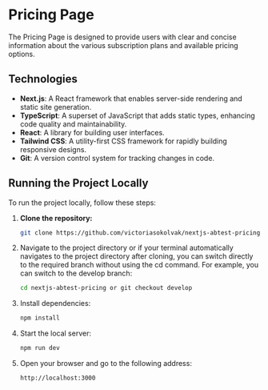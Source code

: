 # Pricing Page

The Pricing Page is designed to provide users with clear and concise information about the various subscription plans and available pricing options.

## Technologies

- **Next.js**: A React framework that enables server-side rendering and static site generation.
- **TypeScript**: A superset of JavaScript that adds static types, enhancing code quality and maintainability.
- **React**: A library for building user interfaces.
- **Tailwind CSS**: A utility-first CSS framework for rapidly building responsive designs.
- **Git**: A version control system for tracking changes in code.

## Running the Project Locally

To run the project locally, follow these steps:

1. **Clone the repository:**

   ```bash
   git clone https://github.com/victoriasokolvak/nextjs-abtest-pricing.git

2. Navigate to the project directory or if your terminal automatically navigates to the project directory after cloning, you can switch directly to the required branch without using the cd command. For example, you can switch to the develop branch:
   
   ```bash
   cd nextjs-abtest-pricing or git checkout develop

3. Install dependencies:

   ```bash
   npm install

5. Start the local server:
   
   ```bash
   npm run dev

6. Open your browser and go to the following address:

   ```bash
   http://localhost:3000
